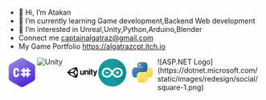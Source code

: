 - 👋 Hi, I’m Atakan
- 🌱 I’m currently learning Game development,Backend Web development
- 👀 I’m interested in Unreal,Unity,Python,Arduino,Blender
- Connect me 
 captainalgatraz@gmail.com
 - My Game Portfolio 
 https://algatrazcpt.itch.io



<img align="left" alt="C #" width="60px" src="https://raw.githubusercontent.com/github/explore/80688e429a7d4ef2fca1e82350fe8e3517d3494d/topics/csharp/csharp.png" />
<img align="left" alt="Unity" width="60px" src="https://upload.wikimedia.org/wikipedia/commons/2/20/UE_Logo_Black_Centered.svg" />
<img align="left" alt="Unity" width="60px" src="https://raw.githubusercontent.com/github/explore/80688e429a7d4ef2fca1e82350fe8e3517d3494d/topics/unity/unity.png" />
<img align="left" alt="Arduino" width="60px" src="https://raw.githubusercontent.com/github/explore/80688e429a7d4ef2fca1e82350fe8e3517d3494d/topics/arduino/arduino.png" />
<img align="left" alt="Python" width="60px" src="https://raw.githubusercontent.com/github/explore/80688e429a7d4ef2fca1e82350fe8e3517d3494d/topics/python/python.png" />
![ASP.NET Logo](https://dotnet.microsoft.com/static/images/redesign/social/square-1.png)


